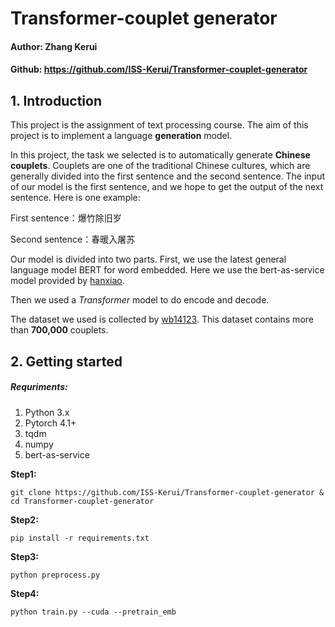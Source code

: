 # Transformer-couplet generator

#### Author: Zhang Kerui

#### Github: https://github.com/ISS-Kerui/Transformer-couplet-generator

## 1. Introduction

This project is the assignment of text processing course. The aim of this project is to implement a language **generation** model.

In this project, the task we selected is to automatically generate **Chinese couplets**.  Couplets are one of the traditional Chinese cultures, which are generally divided into the first sentence and the second sentence. The input of our model is the first sentence, and we hope to get the output of the next sentence. Here is one example:

First sentence：爆竹除旧岁

Second sentence：春暖入屠苏

Our model is divided into two parts. First, we use the latest general language model BERT for word embedded. Here we use the bert-as-service model provided by [hanxiao](https://github.com/hanxiao/bert-as-service).

Then we used a *Transformer* model to do encode and decode. 

The dataset we used is collected by [wb14123](https://github.com/wb14123). This dataset contains more than **700,000** couplets.

## 2. Getting started

##### Requriments:

1. Python 3.x
2. Pytorch 4.1+
3. tqdm
4. numpy
5. bert-as-service

**Step1:**

`git clone https://github.com/ISS-Kerui/Transformer-couplet-generator & cd Transformer-couplet-generator `

**Step2:**

`pip install -r requirements.txt`

**Step3:**

`python preprocess.py`

**Step4:**

`python train.py --cuda --pretrain_emb`  











